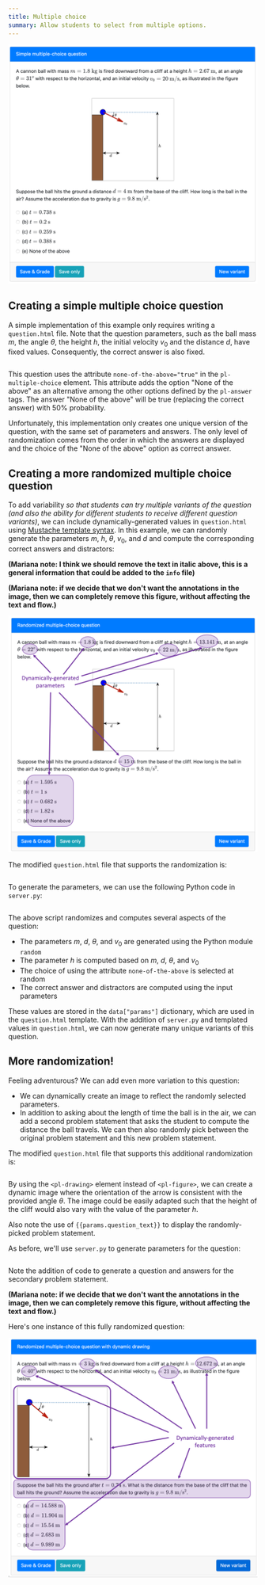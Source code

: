 ```yaml
---
title: Multiple choice
summary: Allow students to select from multiple options.
---
```


![](figSimpleQuestion.png)


## Creating a simple multiple choice question

A simple implementation of this example only requires writing a `question.html` file. Note that the question parameters, such as the ball mass $m$, the angle $\theta$, the height $h$, the initial velocity $v_0$ and the distance $d$, have fixed values.
Consequently, the correct answer is also fixed.

```html src=simple/question.html
```

This question uses the attribute `none-of-the-above="true"` in the `pl-multiple-choice` element. This attribute adds the option "None of the above" as an alternative among the other options defined by the `pl-answer` tags. The answer "None of the above" will be true (replacing the correct answer) with $50\%$ probability.

Unfortunately, this implementation only creates one unique version of the question, with the same set of parameters and answers.
The only level of randomization comes from the order in which the answers are displayed and the choice of the "None of the above" option as correct answer.

## Creating a more randomized multiple choice question

To add variability *so that students can try multiple variants of the question (and also the ability for different students to receive different question variants)*,
we can include dynamically-generated values in `question.html` using [Mustache template syntax](https://mustache.github.io). In this example, we can randomly
generate the parameters $m$, $h$, $\theta$, $v_0$, and $d$ and compute the corresponding correct answers and distractors:

**(Mariana note: I think we should remove the text in italic above, this is a general information that could be added to the `info` file)**

**(Mariana note: if we decide that we don't want the annotations in the image, then we can completely remove this figure, without affecting the text and flow.)**

![](figComplexQuestion.png)


The modified `question.html` file that supports the randomization is:
```html src=complex/question.html
```

To generate the parameters, we can use the following Python code in `server.py`:

```python src=complex/server.py
```
The above script randomizes and computes several aspects of the question:

* The parameters $m$, $d$, $\theta$, and $v_0$ are generated using the Python module `random`
* The parameter $h$ is computed based on $m$, $d$, $\theta$, and $v_0$
* The choice of using the attribute `none-of-the-above` is selected at random
* The correct answer and distractors are computed using the input parameters

These values are stored in the `data["params"]` dictionary, which are used in the `question.html` template.
With the addition of `server.py` and templated values in `question.html`, we can now generate many unique variants of this question.


## More randomization!

Feeling adventurous? We can add even more variation to this question:

* We can dynamically create an image to reflect the randomly selected parameters.
* In addition to asking about the length of time the ball is in the air, we can add a second problem statement that asks the student to compute the distance the ball travels. We can then also randomly pick between the original problem statement and this new problem statement.

The modified `question.html` file that supports this additional randomization is:
```html src=advanced/question.html
```

By using the `<pl-drawing>` element instead of `<pl-figure>`, we can create a dynamic image where the orientation of the arrow is consistent with the provided angle $\theta$. The image could be easily adapted such that the height of the cliff would also vary with the value of the parameter $h$.

Also note the use of `{{params.question_text}}` to display the randomly-picked problem statement.

As before, we'll use `server.py` to generate parameters for the question:

```python src=advanced/server.py
```

Note the addition of code to generate a question and answers for the secondary problem statement.

**(Mariana note: if we decide that we don't want the annotations in the image, then we can completely remove this figure, without affecting the text and flow.)**

Here's one instance of this fully randomized question:

![](figAdvancedQuestion.png)
